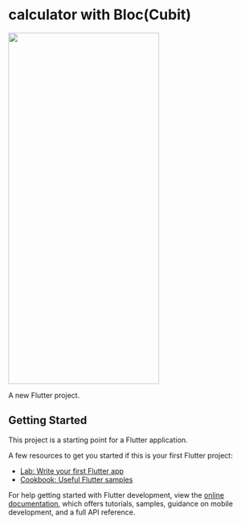 # calculator with Bloc(Cubit)

<img src="https://github.com/shubhamxsagar/flutter-bloc-calculator/assets/72368658/6c3a6092-5828-4642-abd1-6125f08f09fa" width="300" height="700" />



A new Flutter project.

## Getting Started

This project is a starting point for a Flutter application.

A few resources to get you started if this is your first Flutter project:

- [Lab: Write your first Flutter app](https://docs.flutter.dev/get-started/codelab)
- [Cookbook: Useful Flutter samples](https://docs.flutter.dev/cookbook)

For help getting started with Flutter development, view the
[online documentation](https://docs.flutter.dev/), which offers tutorials,
samples, guidance on mobile development, and a full API reference.
